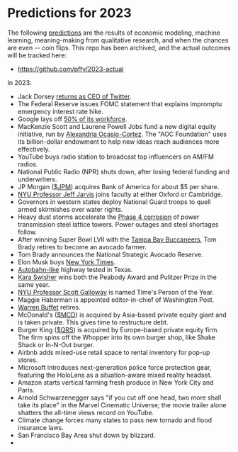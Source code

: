 # Predictions for 2023

The following [predictions](https://www.youtube.com/watch?v=lSPNQ82Sq4E) are the results of economic modeling, machine learning, meaning-making from qualitative research, and when the chances are even -- coin flips. This repo has been archived, and the actual outcomes will be tracked here:

  * https://github.com/pffy/2023-actual

In 2023:

  + Jack Dorsey [returns as CEO of Twitter](https://www.youtube.com/watch?v=szUEkiRPQwQ).
  + The Federal Reserve issues FOMC statement that explains impromptu emergency interest rate hike.
  + Google lays off [50% of its workforce](https://www.youtube.com/watch?v=3OyrX11cMkE).
  + MacKenzie Scott and Laurene Powell Jobs fund a new digital equity initiative, run by [Alexandria Ocasio-Cortez](https://twitter.com/AOC). The "AOC Foundation" uses its billion-dollar endowment to help new ideas reach audiences more effectively.
  + YouTube buys radio station to broadcast top influencers on AM/FM radios.
  + National Public Radio (NPR) shuts down, after losing federal funding and underwriters.
  + JP Morgan ([$JPM](https://finance.yahoo.com/quote/JPM)) acquires Bank of America for about $5 per share.
  + [NYU Professor Jeff Jarvis](https://buzzmachine.com/) joins faculty at either Oxford or Cambridge. 
  + Governors in western states deploy National Guard troops to quell armed skirmishes over water rights.
  + Heavy dust storms accelerate the [Phase 4 corrosion](https://www.utilityproducts.com/home/article/16003357/transmission-tower-maintenance) of power transmission steel lattice towers. Power outages and steel shortages follow.
  + After winning Super Bowl LVII with the [Tampa Bay Buccaneers](https://www.buccaneers.com/), Tom Brady retires to become an avocado farmer. 
  + Tom Brady announces the National Strategic Avocado Reserve.
  + Elon Musk buys [New York Times](https://www.nytimes.com/).
  + [Autobahn-like](https://en.wikipedia.org/wiki/Autobahn) highway tested in Texas.
  + [Kara Swisher](https://twitter.com/karaswisher) wins both the Peabody Award and Pulitzer Prize in the same year.
  + [NYU Professor Scott Galloway](https://www.profgalloway.com/) is named Time's Person of the Year.
  + Maggie Haberman is appointed editor-in-chief of Washington Post.
  + [Warren Buffet](https://www.youtube.com/watch?v=FsDYatBvwYI) retires.
  + McDonald's ([$MCD](https://finance.yahoo.com/quote/MCD)) is acquired by Asia-based private equity giant and is taken private. This gives time to restructure debt.
  + Burger King ([$QRS](https://finance.yahoo.com/quote/QSR)) is acquired by Europe-based private equity firm. The firm spins off the Whopper into its own burger shop, like Shake Shack or In-N-Out burger.
  + Airbnb adds mixed-use retail space to rental inventory for pop-up stores.
  + Microsoft introduces next-generation police force protection gear, featuring the HoloLens as a situation-aware mixed reality headset.
  + Amazon starts vertical farming fresh produce in New York City and Paris.
  + Arnold Schwarzenegger says "if you cut off one head, two more shall take its place" in the Marvel Cinematic Universe; the movie trailer alone shatters the all-time views record on YouTube.
  + Climate change forces many states to pass new tornado and flood insurance laws.
  + San Francisco Bay Area shut down by blizzard.
  + 
